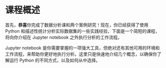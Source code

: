 # 课程概述

首先，**恭喜**你完成了数据分析课和两个案例研究！现在，你已经获得了使用 Python 和描述性统计分析实际数据集的一些实践经验，下面是一个简短的课程，将向你介绍在 Jupyter notebook 之外执行分析的工作流程。

Jupyter notebook 是你需要掌握的一项强大工具，但绝对还有其他可用的环境和工作流程，来帮助你更好地执行分析。这里只是快速地介绍几个概念，以确保你了解运行 Python 的不同方式，以及如何从中选择。

